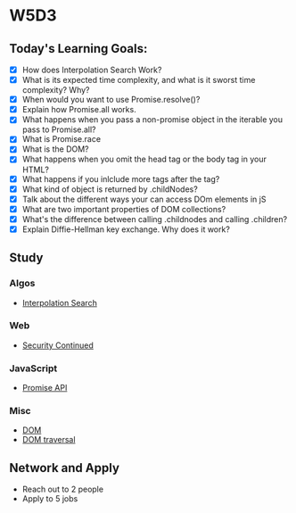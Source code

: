 # W5D3

## Today's Learning Goals:

- [x] How does Interpolation Search Work?
- [x] What is its expected time complexity, and what is it sworst time complexity? Why?
- [x] When would you want to use Promise.resolve()?
- [x] Explain how Promise.all works.
- [x] What happens when you pass a non-promise object in the iterable you pass to Promise.all?
- [x] What is Promise.race
- [x] What is the DOM?
- [x] What happens when you omit the head tag or the body tag in your HTML?
- [x] What happens if you inlclude more tags after the </body> tag?
- [x] What kind of object is returned by .childNodes?
- [x] Talk about the different ways your can access DOm elements in jS
- [x] What are two important properties of DOM collections?
- [x] What's the difference between calling .childnodes and calling .children?
- [x] Explain Diffie-Hellman key exchange. Why does it work?

## Study

### Algos

* [Interpolation Search](https://www.geeksforgeeks.org/interpolation-search/)

### Web

* [Security Continued](https://www.youtube.com/watch?v=zlTVcNxg38c)

### JavaScript

* [Promise API](https://javascript.info/promise-api)

### Misc

* [DOM](https://javascript.info/dom-nodes)
* [DOM traversal](https://javascript.info/dom-navigation)

## Network and Apply

* Reach out to 2 people
* Apply to 5 jobs

